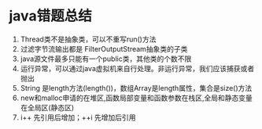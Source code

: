 # java错题总结

1. Thread类不是抽象类，可以不重写run()方法
2. 过滤字节流输出都是 FilterOutputStream抽象类的子类
3. java源文件最多只能有一个public类，其他类的个数不限
4. 运行异常，可以通过java虚拟机来自行处理。非运行异常，我们应该捕获或者抛出
5. String 是length方法(length())，数组Array是length属性，集合是size()方法
6. new和malloc申请的在堆区,函数局部变量和函数参数在栈区,全局和静态变量在全局区(静态区)
7. i++ 先引用后增加；++i 先增加后引用